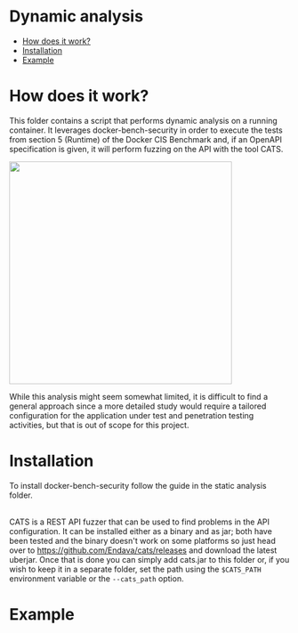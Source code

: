 # Dynamic analysis

- [How does it work?](#how-does-it-work)
- [Installation](#Installation)
- [Example](#Example)

# How does it work?
This folder contains a script that performs dynamic analysis on a running container. It leverages docker-bench-security in order to execute the tests from section 5 (Runtime) of the Docker CIS Benchmark and, if an OpenAPI specification is given, it will perform fuzzing on the API with the tool CATS.

<img src="https://github.com/user-attachments/assets/8f0c8130-1a2c-426d-8e01-f4ae18e59e86"  height="400"></img>

While this analysis might seem somewhat limited, it is difficult to find a general approach since a more detailed study would require a tailored configuration for the application under test and penetration testing activities, but that is out of scope for this project.

# Installation
To install docker-bench-security follow the guide in the static analysis folder. <br><br>

CATS is a REST API fuzzer that can be used to find problems in the API configuration. It can be installed either as a binary and as jar; both have been tested and the binary doesn't work on some platforms so just head over to https://github.com/Endava/cats/releases and download the latest uberjar. Once that is done you can simply add cats.jar to this folder or, if you wish to keep it in a separate folder, set the path using the <code>$CATS_PATH</code> environment variable or the <code>--cats_path</code> option.

# Example
